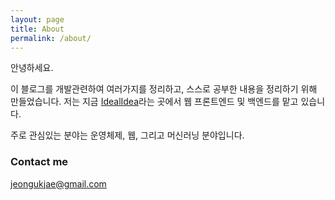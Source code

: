 ```yaml
---
layout: page
title: About
permalink: /about/
---
```


안녕하세요.

이 블로그를 개발관련하여 여러가지를 정리하고, 스스로 공부한 내용을 정리하기 위해 만들었습니다. 저는 지금 [IdealIdea](https://lab.idealidea.co.kr)라는 곳에서 웹 프론트엔드 및 백엔드를 맡고 있습니다.

주로 관심있는 분야는 운영체제, 웹, 그리고 머신러닝 분야입니다.

### Contact me

[jeongukjae@gmail.com](mailto:jeongukjae@gmail.com)
